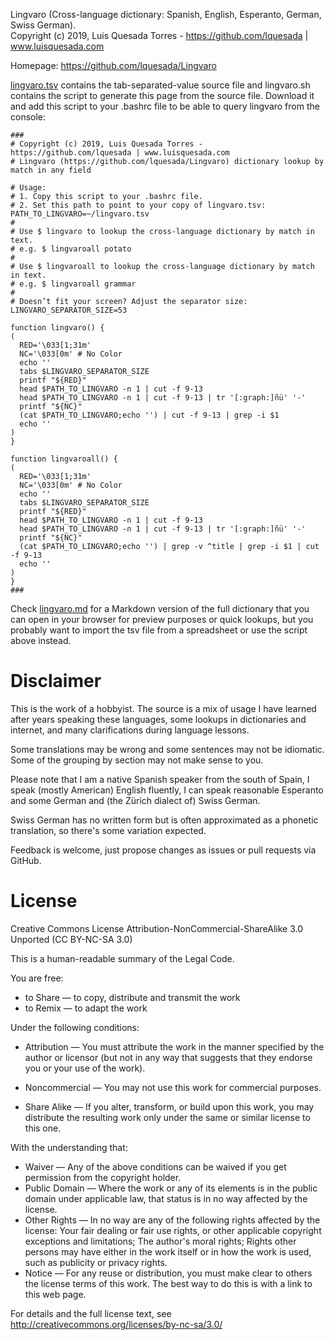Lingvaro (Cross-language dictionary: Spanish, English, Esperanto, German, Swiss German).  
Copyright (c) 2019, Luis Quesada Torres - https://github.com/lquesada | www.luisquesada.com

Homepage: https://github.com/lquesada/Lingvaro

[lingvaro.tsv](lingvaro.tsv) contains the tab-separated-value source file and lingvaro.sh contains the script to generate this page from the source file. Download it and add this script to your .bashrc file to be able to query lingvaro from the console:

```
###
# Copyright (c) 2019, Luis Quesada Torres - https://github.com/lquesada | www.luisquesada.com
# Lingvaro (https://github.com/lquesada/Lingvaro) dictionary lookup by match in any field

# Usage:
# 1. Copy this script to your .bashrc file.
# 2. Set this path to point to your copy of lingvaro.tsv:
PATH_TO_LINGVARO=~/lingvaro.tsv
#
# Use $ lingvaro to lookup the cross-language dictionary by match in text.
# e.g. $ lingvaroall potato
#
# Use $ lingvaroall to lookup the cross-language dictionary by match in text.
# e.g. $ lingvaroall grammar
#
# Doesn’t fit your screen? Adjust the separator size:
LINGVARO_SEPARATOR_SIZE=53

function lingvaro() {
(
  RED='\033[1;31m'
  NC='\033[0m' # No Color
  echo ''
  tabs $LINGVARO_SEPARATOR_SIZE
  printf "${RED}"
  head $PATH_TO_LINGVARO -n 1 | cut -f 9-13 
  head $PATH_TO_LINGVARO -n 1 | cut -f 9-13 | tr '[:graph:]ñü' '-'
  printf "${NC}"
  (cat $PATH_TO_LINGVARO;echo '') | cut -f 9-13 | grep -i $1
  echo ''
)
}

function lingvaroall() {
(
  RED='\033[1;31m'
  NC='\033[0m' # No Color
  echo ''
  tabs $LINGVARO_SEPARATOR_SIZE
  printf "${RED}"
  head $PATH_TO_LINGVARO -n 1 | cut -f 9-13 
  head $PATH_TO_LINGVARO -n 1 | cut -f 9-13 | tr '[:graph:]ñü' '-'
  printf "${NC}"
  (cat $PATH_TO_LINGVARO;echo '') | grep -v ^title | grep -i $1 | cut -f 9-13
  echo ''
)
}
###
```
Check [lingvaro.md](lingvaro.md) for a Markdown version of the full dictionary that you can open in your browser for preview purposes or quick lookups, but you probably want to import the tsv file from a spreadsheet or use the script above instead.

# Disclaimer
This is the work of a hobbyist. The source is a mix of usage I have learned after years speaking these languages, some lookups in dictionaries and internet, and many clarifications during language lessons.

Some translations may be wrong and some sentences may not be idiomatic. Some of the grouping by section may not make sense to you.

Please note that I am a native Spanish speaker from the south of Spain, I speak (mostly American) English fluently, I can speak reasonable Esperanto and some German and (the Zürich dialect of) Swiss German.

Swiss German has no written form but is often approximated as a phonetic translation, so there's some variation expected.

Feedback is welcome, just propose changes as issues or pull requests via GitHub.

# License
Creative Commons License Attribution-NonCommercial-ShareAlike 3.0 Unported (CC BY-NC-SA 3.0)

This is a human-readable summary of the Legal Code.

You are free:

*   to Share — to copy, distribute and transmit the work
*   to Remix — to adapt the work

Under the following conditions:

*   Attribution — You must attribute the work in the manner specified by the author or licensor (but not in any way that suggests that they endorse you or your use of the work).

*   Noncommercial — You may not use this work for commercial purposes.

*   Share Alike — If you alter, transform, or build upon this work, you may distribute the resulting work only under the same or similar license to this one.

With the understanding that:

*   Waiver — Any of the above conditions can be waived if you get permission from the copyright holder.
*   Public Domain — Where the work or any of its elements is in the public domain under applicable law, that status is in no way affected by the license.
*   Other Rights — In no way are any of the following rights affected by the license:
       Your fair dealing or fair use rights, or other applicable copyright exceptions and limitations;
       The author's moral rights;
       Rights other persons may have either in the work itself or in how the work is used, such as publicity or privacy rights.
*   Notice — For any reuse or distribution, you must make clear to others the license terms of this work. The best way to do this is with a link to this web page.

For details and the full license text, see http://creativecommons.org/licenses/by-nc-sa/3.0/


